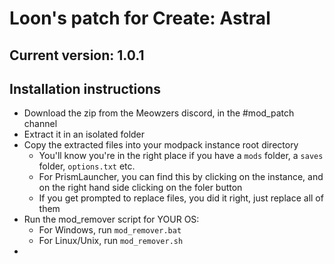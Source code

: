 # Loon's patch for Create: Astral

## Current version: 1.0.1

## Installation instructions

- Download the zip from the Meowzers discord, in the #mod_patch channel
- Extract it in an isolated folder
- Copy the extracted files into your modpack instance root directory
  - You'll know you're in the right place if you have a `mods` folder, a `saves` folder, `options.txt` etc.
  - For PrismLauncher, you can find this by clicking on the instance, and on the right hand side clicking on the foler button
  - If you get prompted to replace files, you did it right, just replace all of them
- Run the mod_remover script for YOUR OS:
  - For Windows, run `mod_remover.bat`
  - For Linux/Unix, run `mod_remover.sh`
- 